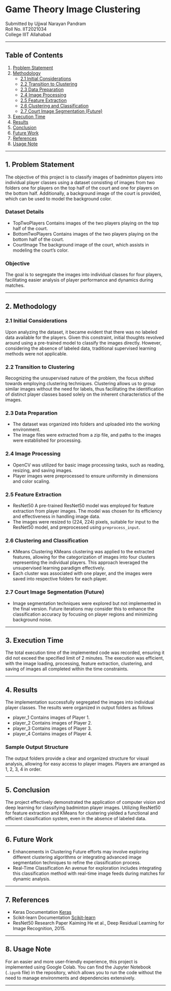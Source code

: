 # Game Theory Image Clustering
Submitted by Ujjwal Narayan Pandram  
Roll No. IIT2021034  
College IIIT Allahabad  

---

## Table of Contents
1. [Problem Statement](#1-problem-statement)
2. [Methodology](#2-methodology)
   - [2.1 Initial Considerations](#21-initial-considerations)
   - [2.2 Transition to Clustering](#22-transition-to-clustering)
   - [2.3 Data Preparation](#23-data-preparation)
   - [2.4 Image Processing](#24-image-processing)
   - [2.5 Feature Extraction](#25-feature-extraction)
   - [2.6 Clustering and Classification](#26-clustering-and-classification)
   - [2.7 Court Image Segmentation (Future)](#27-court-image-segmentation-future)
3. [Execution Time](#3-execution-time)
4. [Results](#4-results)
5. [Conclusion](#5-conclusion)
6. [Future Work](#6-future-work)
7. [References](#7-references)
8. [Usage Note](#8-usage-note)

---

## 1. Problem Statement

The objective of this project is to classify images of badminton players into individual player classes using a dataset consisting of images from two folders one for players on the top half of the court and one for players on the bottom half. Additionally, a background image of the court is provided, which can be used to model the background color.

### Dataset Details
- TopTwoPlayers Contains images of the two players playing on the top half of the court.
- BottomTwoPlayers Contains images of the two players playing on the bottom half of the court.
- CourtImage The background image of the court, which assists in modeling the court’s color.

### Objective
The goal is to segregate the images into individual classes for four players, facilitating easier analysis of player performance and dynamics during matches.

---

## 2. Methodology

### 2.1 Initial Considerations
Upon analyzing the dataset, it became evident that there was no labeled data available for the players. Given this constraint, initial thoughts revolved around using a pre-trained model to classify the images directly. However, considering the absence of labeled data, traditional supervised learning methods were not applicable.

### 2.2 Transition to Clustering
Recognizing the unsupervised nature of the problem, the focus shifted towards employing clustering techniques. Clustering allows us to group similar images without the need for labels, thus facilitating the identification of distinct player classes based solely on the inherent characteristics of the images.

### 2.3 Data Preparation
- The dataset was organized into folders and uploaded into the working environment.
- The image files were extracted from a zip file, and paths to the images were established for processing.

### 2.4 Image Processing
- OpenCV was utilized for basic image processing tasks, such as reading, resizing, and saving images.
- Player images were preprocessed to ensure uniformity in dimensions and color scaling.

### 2.5 Feature Extraction
- ResNet50 A pre-trained ResNet50 model was employed for feature extraction from player images. The model was chosen for its efficiency and effectiveness in handling image data.
- The images were resized to (224, 224) pixels, suitable for input to the ResNet50 model, and preprocessed using `preprocess_input`.

### 2.6 Clustering and Classification
- KMeans Clustering KMeans clustering was applied to the extracted features, allowing for the categorization of images into four clusters representing the individual players. This approach leveraged the unsupervised learning paradigm effectively.
- Each cluster was associated with one player, and the images were saved into respective folders for each player.

### 2.7 Court Image Segmentation (Future)
- Image segmentation techniques were explored but not implemented in the final version. Future iterations may consider this to enhance the classification accuracy by focusing on player regions and minimizing background noise.

---

## 3. Execution Time
The total execution time of the implemented code was recorded, ensuring it did not exceed the specified limit of 2 minutes. The execution was efficient, with the image loading, processing, feature extraction, clustering, and saving of images all completed within the time constraints.

---

## 4. Results
The implementation successfully segregated the images into individual player classes. The results were organized in output folders as follows
- player_1 Contains images of Player 1.
- player_2 Contains images of Player 2.
- player_3 Contains images of Player 3.
- player_4 Contains images of Player 4.

### Sample Output Structure
The output folders provide a clear and organized structure for visual analysis, allowing for easy access to player images. Players are arranged as 1, 2, 3, 4 in order.

---

## 5. Conclusion
The project effectively demonstrated the application of computer vision and deep learning for classifying badminton player images. Utilizing ResNet50 for feature extraction and KMeans for clustering yielded a functional and efficient classification system, even in the absence of labeled data.

---

## 6. Future Work
- Enhancements in Clustering Future efforts may involve exploring different clustering algorithms or integrating advanced image segmentation techniques to refine the classification process.
- Real-Time Classification An avenue for exploration includes integrating this classification method with real-time image feeds during matches for dynamic analysis.

---

## 7. References
- Keras Documentation [Keras](httpskeras.io)
- Scikit-learn Documentation [Scikit-learn](httpsscikit-learn.orgstable)
- ResNet50 Research Paper Kaiming He et al., Deep Residual Learning for Image Recognition, 2015.

---

## 8. Usage Note
For an easier and more user-friendly experience, this project is implemented using Google Colab. You can find the Jupyter Notebook (`.ipynb` file) in the repository, which allows you to run the code without the need to manage environments and dependencies extensively.

---
